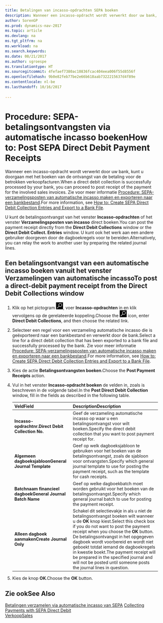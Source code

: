 ```yaml
---
title: Betalingen van incasso-opdrachten SEPA boeken
description: Wanneer een incasso-opdracht wordt verwerkt door uw bank, kunt u doorgaan met het boeken van de ontvangst van de betaling voor de betrokken verkoopfacturen.
author: SorenGP
ms.prod: dynamics-nav-2017
ms.topic: article
ms.devlang: na
ms.tgt_pltfrm: na
ms.workload: na
ms.search.keywords: 
ms.date: 08/21/2017
ms.author: sgroespe
ms.translationtype: HT
ms.sourcegitcommit: 4fefaef7380ac10836fcac404eea006f55d8556f
ms.openlocfilehash: 9b0e82feb77be2e66b618aab7322215637d4f89e
ms.contentlocale: nl-be
ms.lasthandoff: 10/16/2017

---
```

# <a name="how-to-post-sepa-direct-debit-payment-receipts"></a><span data-ttu-id="948a3-103">Procedure: SEPA-betalingsontvangsten via automatische incasso boeken</span><span class="sxs-lookup"><span data-stu-id="948a3-103">How to: Post SEPA Direct Debit Payment Receipts</span></span>
<span data-ttu-id="948a3-104">Wanneer een incasso-opdracht wordt verwerkt door uw bank, kunt u doorgaan met het boeken van de ontvangst van de betaling voor de betrokken verkoopfacturen.</span><span class="sxs-lookup"><span data-stu-id="948a3-104">When a direct debit collection is successfully processed by your bank, you can proceed to post receipt of the payment for the involved sales invoices.</span></span> <span data-ttu-id="948a3-105">Zie voor meer informatie [Procedure: SEPA-verzamelingsposten van automatische incasso maken en exporteren naar een bankbestand](finance-how-create-sepa-direct-debit-collection-entries-export-bank-file.md).</span><span class="sxs-lookup"><span data-stu-id="948a3-105">For more information, see [How to: Create SEPA Direct Debit Collection Entries and Export to a Bank File](finance-how-create-sepa-direct-debit-collection-entries-export-bank-file.md).</span></span>  

<span data-ttu-id="948a3-106">U kunt de betalingsontvangst van het venster **Incasso-opdrachten** of het venster **Verzamelingsposten van incasso** direct boeken.</span><span class="sxs-lookup"><span data-stu-id="948a3-106">You can post the payment receipt directly from the **Direct Debit Collections** window or the **Direct Debit Collect. Entries** window.</span></span> <span data-ttu-id="948a3-107">U kunt ook het werk aan een andere gebruiker doorgeven door de dagboekregels voor te bereiden.</span><span class="sxs-lookup"><span data-stu-id="948a3-107">Alternatively, you can relay the work to another user by preparing the related journal lines.</span></span>  

## <a name="to-post-a-direct-debit-payment-receipt-from-the-direct-debit-collections-window"></a><span data-ttu-id="948a3-108">Een betalingsontvangst van een automatische incasso boeken vanuit het venster Verzamelingen van automatische incasso</span><span class="sxs-lookup"><span data-stu-id="948a3-108">To post a direct-debit payment receipt from the Direct Debit Collections window</span></span>  
1. <span data-ttu-id="948a3-109">Klik op het pictogram ![Zoeken naar pagina of rapport](media/ui-search/search_small.png "pictogram Zoeken naar pagina of rapport"), voer **Incasso-opdrachten** in en klik vervolgens op de gerelateerde koppeling.</span><span class="sxs-lookup"><span data-stu-id="948a3-109">Choose the ![Search for Page or Report](media/ui-search/search_small.png "Search for Page or Report icon") icon, enter **Direct Debit Collections**, and then choose the related link.</span></span>  
2. <span data-ttu-id="948a3-110">Selecteer een regel voor een verzameling automatische incasso die is geëxporteerd naar een bankbestand en verwerkt door de bank.</span><span class="sxs-lookup"><span data-stu-id="948a3-110">Select a line for a direct debit collection that has been exported to a bank file and successfully processed by the bank.</span></span> <span data-ttu-id="948a3-111">Zie voor meer informatie [Procedure: SEPA-verzamelingsposten van automatische incasso maken en exporteren naar een bankbestand](finance-how-create-sepa-direct-debit-collection-entries-export-bank-file.md).</span><span class="sxs-lookup"><span data-stu-id="948a3-111">For more information, see [How to: Create SEPA Direct Debit Collection Entries and Export to a Bank File](finance-how-create-sepa-direct-debit-collection-entries-export-bank-file.md).</span></span>  
3. <span data-ttu-id="948a3-112">Kies de actie **Betalingsontvangsten boeken**.</span><span class="sxs-lookup"><span data-stu-id="948a3-112">Choose the **Post Payment Receipts** action.</span></span>  
4. <span data-ttu-id="948a3-113">Vul in het venster **Incasso-opdracht boeken** de velden in, zoals is beschreven in de volgende tabel.</span><span class="sxs-lookup"><span data-stu-id="948a3-113">In the **Post Direct Debit Collection** window, fill in the fields as described in the following table.</span></span>  

    |<span data-ttu-id="948a3-114">Veld</span><span class="sxs-lookup"><span data-stu-id="948a3-114">Field</span></span>|<span data-ttu-id="948a3-115">Description</span><span class="sxs-lookup"><span data-stu-id="948a3-115">Description</span></span>|  
    |---------------------------------|---------------------------------------|  
    |<span data-ttu-id="948a3-116">**Incasso-opdrachtnr.**</span><span class="sxs-lookup"><span data-stu-id="948a3-116">**Direct Debit Collection No.**</span></span>|<span data-ttu-id="948a3-117">Geef de verzameling automatische incasso op waar u een betalingsontvangst voor wilt boeken.</span><span class="sxs-lookup"><span data-stu-id="948a3-117">Specify the direct debit collection that you want to post payment receipt for.</span></span>|  
    |<span data-ttu-id="948a3-118">**Algemeen dagboeksjabloon**</span><span class="sxs-lookup"><span data-stu-id="948a3-118">**General Journal Template**</span></span>|<span data-ttu-id="948a3-119">Geef op welk dagboeksjabloon te gebruiken voor het boeken van de betalingsontvangst, zoals de sjabloon voor ontvangsten.</span><span class="sxs-lookup"><span data-stu-id="948a3-119">Specify which general journal template to use for posting the payment receipt, such as the template for cash receipts.</span></span>|  
    |<span data-ttu-id="948a3-120">**Batchnaam financieel dagboek**</span><span class="sxs-lookup"><span data-stu-id="948a3-120">**General Journal Batch Name**</span></span>|<span data-ttu-id="948a3-121">Geef op welke dagboekbatch moet worden gebruikt voor het boeken van de betalingsontvangst.</span><span class="sxs-lookup"><span data-stu-id="948a3-121">Specify which general journal batch to use for posting the payment receipt.</span></span>|  
    |<span data-ttu-id="948a3-122">**Alleen dagboek aanmaken**</span><span class="sxs-lookup"><span data-stu-id="948a3-122">**Create Journal Only**</span></span>|<span data-ttu-id="948a3-123">Schakel dit selectievakje in als u niet de betalingsontvangst boeken wilt wanneer u de **OK** knop kiest.</span><span class="sxs-lookup"><span data-stu-id="948a3-123">Select this check box if you do not want to post the payment receipt when you choose the **OK** button.</span></span> <span data-ttu-id="948a3-124">De betalingsontvangst in het opgegeven dagboek wordt voorbereid en wordt niet geboekt totdat iemand de dagboekregels in kwestie boekt.</span><span class="sxs-lookup"><span data-stu-id="948a3-124">The payment receipt will be prepared in the specified journal and will not be posted until someone posts the journal lines in question.</span></span>|  

5. <span data-ttu-id="948a3-125">Kies de knop **OK**.</span><span class="sxs-lookup"><span data-stu-id="948a3-125">Choose the **OK** button.</span></span>  

## <a name="see-also"></a><span data-ttu-id="948a3-126">Zie ook</span><span class="sxs-lookup"><span data-stu-id="948a3-126">See Also</span></span>  
 <span data-ttu-id="948a3-127">[Betalingen verzamelen via automatische incasso van SEPA](finance-collect-payments-with-sepa-direct-debit.md) </span><span class="sxs-lookup"><span data-stu-id="948a3-127">[Collecting Payments with SEPA Direct Debit](finance-collect-payments-with-sepa-direct-debit.md) </span></span>  
 [<span data-ttu-id="948a3-128">Verkoop</span><span class="sxs-lookup"><span data-stu-id="948a3-128">Sales</span></span>](sales-manage-sales.md)

